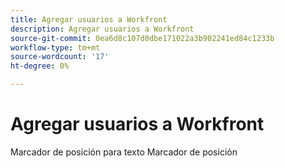 ```yaml
---
title: Agregar usuarios a Workfront
description: Agregar usuarios a Workfront
source-git-commit: 0ea6d8c107d0dbe171022a3b902241ed84c1233b
workflow-type: tm+mt
source-wordcount: '17'
ht-degree: 0%

---
```


# Agregar usuarios a Workfront

Marcador de posición para texto Marcador de posición